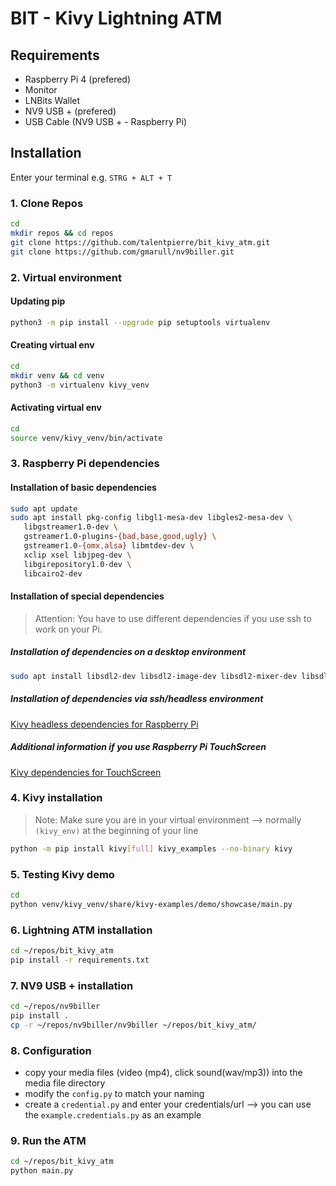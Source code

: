 # BIT - Kivy Lightning ATM

## Requirements
- Raspberry Pi 4 (prefered)
- Monitor
- LNBits Wallet
- NV9 USB + (prefered)
- USB Cable (NV9 USB + - Raspberry Pi)
## Installation
Enter your terminal e.g. `STRG + ALT + T`
### 1. Clone Repos
```sh
cd
mkdir repos && cd repos
git clone https://github.com/talentpierre/bit_kivy_atm.git
git clone https://github.com/gmarull/nv9biller.git
```

### 2. Virtual environment
#### Updating pip
```sh
python3 -m pip install --upgrade pip setuptools virtualenv
```
#### Creating virtual env
```sh
cd
mkdir venv && cd venv
python3 -m virtualenv kivy_venv
```
#### Activating virtual env
```sh
cd
source venv/kivy_venv/bin/activate
```
### 3. Raspberry Pi dependencies 
#### Installation of basic dependencies
```sh
sudo apt update
sudo apt install pkg-config libgl1-mesa-dev libgles2-mesa-dev \
   libgstreamer1.0-dev \
   gstreamer1.0-plugins-{bad,base,good,ugly} \
   gstreamer1.0-{omx,alsa} libmtdev-dev \
   xclip xsel libjpeg-dev \
   libgirepository1.0-dev \
   libcairo2-dev
```
#### Installation of special dependencies
> Attention: You have to use different dependencies if you use ssh to work on your Pi. 
##### Installation of dependencies on a desktop environment
```sh
sudo apt install libsdl2-dev libsdl2-image-dev libsdl2-mixer-dev libsdl2-ttf-dev
```
##### Installation of dependencies via ssh/headless environment
[Kivy headless dependencies for Raspberry Pi](https://kivy.org/doc/stable/installation/installation-rpi.html#raspberry-pi-4-headless-installation-on-raspbian-buster])
##### Additional information if you use Raspberry Pi TouchScreen
[Kivy dependencies for TouchScreen](https://kivy.org/doc/stable/installation/installation-rpi.html#change-the-default-screen-to-use)

### 4. Kivy installation
> Note: Make sure you are in your virtual environment --> normally `(kivy_env)` at the beginning of your line
```sh
python -m pip install kivy[full] kivy_examples --no-binary kivy
````
### 5. Testing Kivy demo
```sh
cd
python venv/kivy_venv/share/kivy-examples/demo/showcase/main.py
```
### 6. Lightning ATM installation
```sh
cd ~/repos/bit_kivy_atm
pip install -r requirements.txt
```
### 7. NV9 USB + installation
```sh
cd ~/repos/nv9biller
pip install .
cp -r ~/repos/nv9biller/nv9biller ~/repos/bit_kivy_atm/
```
### 8. Configuration
- copy your media files (video (mp4), click sound(wav/mp3)) into the media file directory
- modify the `config.py` to match your naming
- create a `credential.py` and enter your credentials/url --> you can use the `example.credentials.py` as an example
### 9. Run the ATM
```sh
cd ~/repos/bit_kivy_atm
python main.py
```
